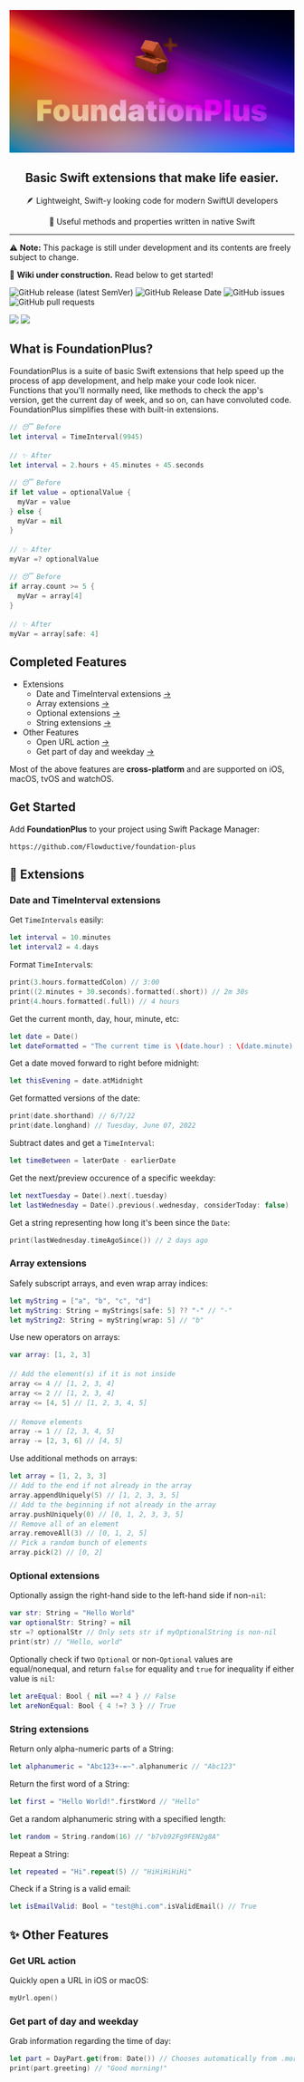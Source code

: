 ![Social Preview](./Assets/Social%20Preview%20(640).png)

<h2 align="center">Basic Swift extensions that make life easier.</h2>

<p align="center">🪶 Lightweight, Swift-y looking code for modern SwiftUI developers</p>
<p align="center">🧩 Useful methods and properties written in native Swift</p>

***

⚠️ **Note:** This package is still under development and its contents are freely subject to change.

🚧 **Wiki under construction.** Read below to get started!

![GitHub release (latest SemVer)](https://img.shields.io/github/v/release/Flowductive/foundation-plus?label=version)
![GitHub Release Date](https://img.shields.io/github/release-date/Flowductive/foundation-plus?label=latest%20release)
![GitHub issues](https://img.shields.io/github/issues/Flowductive/foundation-plus)
![GitHub pull requests](https://img.shields.io/github/issues-pr/Flowductive/foundation-plus)

[![](https://img.shields.io/endpoint?url=https%3A%2F%2Fswiftpackageindex.com%2Fapi%2Fpackages%2FFlowductive%2Feasy-firebase%2Fbadge%3Ftype%3Dswift-versions)](https://swiftpackageindex.com/Flowductive/foundation-plus)
[![](https://img.shields.io/endpoint?url=https%3A%2F%2Fswiftpackageindex.com%2Fapi%2Fpackages%2FFlowductive%2Feasy-firebase%2Fbadge%3Ftype%3Dplatforms)](https://swiftpackageindex.com/Flowductive/foundation-plus)

## What is FoundationPlus?

FoundationPlus is a suite of basic Swift extensions that help speed up the process of app development, and help make your code look nicer. Functions that you'll normally need, like methods to check the app's version, get the current day of week, and so on, can have convoluted code. FoundationPlus simplifies these with built-in extensions.

```swift
// 😴 Before
let interval = TimeInterval(9945)

// ✨ After
let interval = 2.hours + 45.minutes + 45.seconds
```

```swift
// 😴 Before
if let value = optionalValue {
  myVar = value
} else {
  myVar = nil
}

// ✨ After
myVar =? optionalValue
```

```swift
// 😴 Before
if array.count >= 5 {
  myVar = array[4]
}

// ✨ After
myVar = array[safe: 4]
```

## Completed Features

- Extensions
  - Date and TimeInterval extensions [→](https://github.com/Flowductive/foundation-plus#date-and-timeinterval-extensions)
  - Array extensions [→](https://github.com/Flowductive/foundation-plus#array-extensions)
  - Optional extensions [→](https://github.com/Flowductive/foundation-plus#optional-extensions)
  - String extensions [→](https://github.com/Flowductive/foundation-plus#string-extensions)
- Other Features
  - Open URL action [→](https://github.com/Flowductive/foundation-plus#open-url-action)
  - Get part of day and weekday [→](https://github.com/Flowductive/foundation-plus#get-part-of-day-and-weekday)

Most of the above features are **cross-platform** and are supported on iOS, macOS, tvOS and watchOS.

## Get Started

Add **FoundationPlus** to your project using Swift Package Manager:

```
https://github.com/Flowductive/foundation-plus
```

## 🧩 Extensions

### Date and TimeInterval extensions

Get `TimeIntervals` easily:

```swift
let interval = 10.minutes
let interval2 = 4.days
```

Format `TimeInterval`s:

```swift
print(3.hours.formattedColon) // 3:00
print((2.minutes + 30.seconds).formatted(.short)) // 2m 30s
print(4.hours.formatted(.full)) // 4 hours
```

Get the current month, day, hour, minute, etc:

```swift
let date = Date()
let dateFormatted = "The current time is \(date.hour) : \(date.minute)."
```

Get a date moved forward to right before midnight:

```swift
let thisEvening = date.atMidnight
```

Get formatted versions of the date:

```swift
print(date.shorthand) // 6/7/22
print(date.longhand) // Tuesday, June 07, 2022
```

Subtract dates and get a `TimeInterval`:

```swift
let timeBetween = laterDate - earlierDate
```

Get the next/preview occurence of a specific weekday:

```swift
let nextTuesday = Date().next(.tuesday)
let lastWednesday = Date().previous(.wednesday, considerToday: false)
```

Get a string representing how long it's been since the `Date`:

```swift
print(lastWednesday.timeAgoSince()) // 2 days ago
```

### Array extensions

Safely subscript arrays, and even wrap array indices:

```swift
let myString = ["a", "b", "c", "d"]
let myString: String = myStrings[safe: 5] ?? "-" // "-"
let myString2: String = myString[wrap: 5] // "b"
```

Use new operators on arrays:

```swift
var array: [1, 2, 3]

// Add the element(s) if it is not inside
array <= 4 // [1, 2, 3, 4]
array <= 2 // [1, 2, 3, 4]
array <= [4, 5] // [1, 2, 3, 4, 5]

// Remove elements
array -= 1 // [2, 3, 4, 5]
array -= [2, 3, 6] // [4, 5]
```

Use additional methods on arrays:

```swift
let array = [1, 2, 3, 3]
// Add to the end if not already in the array
array.appendUniquely(5) // [1, 2, 3, 3, 5]
// Add to the beginning if not already in the array
array.pushUniquely(0) // [0, 1, 2, 3, 3, 5]
// Remove all of an element
array.removeAll(3) // [0, 1, 2, 5]
// Pick a random bunch of elements
array.pick(2) // [0, 2]
```

### Optional extensions

Optionally assign the right-hand side to the left-hand side if non-`nil`:

```swift
var str: String = "Hello World"
var optionalStr: String? = nil
str =? optionalStr // Only sets str if myOptionalString is non-nil
print(str) // "Hello, world"
```

Optionally check if two `Optional` or non-`Optional` values are equal/nonequal, and return `false` for equality and `true` for inequality if either value is `nil`:

```swift
let areEqual: Bool { nil ==? 4 } // False
let areNonEqual: Bool { 4 !=? 3 } // True
```

### String extensions

Return only alpha-numeric parts of a String:

```swift
let alphanumeric = "Abc123+-=~".alphanumeric // "Abc123"
```

Return the first word of a String:

```swift
let first = "Hello World!".firstWord // "Hello"
```

Get a random alphanumeric string with a specified length:

```swift
let random = String.random(16) // "b7vb92Fg9FEN2g8A"
```

Repeat a String:

```swift
let repeated = "Hi".repeat(5) // "HiHiHiHiHi"
```

Check if a String is a valid email:

```swift
let isEmailValid: Bool = "test@hi.com".isValidEmail() // True
```

## ✨ Other Features

### Get URL action

Quickly open a URL in iOS or macOS:

```swift
myUrl.open()
```

### Get part of day and weekday

Grab information regarding the time of day:

```swift
let part = DayPart.get(from: Date()) // Chooses automatically from .morning, .midday, .afternoon, .evening, .night, and .midnight
print(part.greeting) // "Good morning!"
